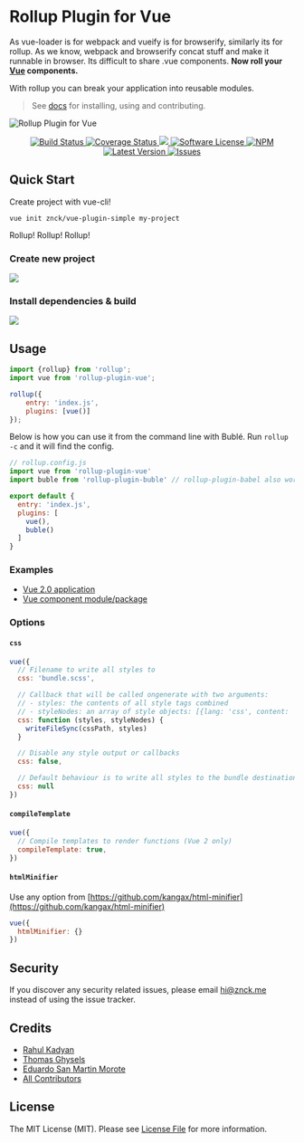 # Rollup Plugin for Vue
As vue-loader is for webpack and vueify is for browserify, similarly its for rollup. As we know, webpack and browserify concat stuff and make it runnable in browser. Its difficult to share .vue components. **Now roll your [Vue](http://vuejs.org/) components.**

With rollup you can break your application into reusable modules.

>  See [docs](http://znck.me/rollup-plugin-vue) for installing, using and contributing.

![Rollup Plugin for Vue](http://znck.me/rollup-plugin-vue/assets/images/cover.png)

<p align="center">
  <a href="https://circleci.com/gh/znck/rollup-plugin-vue">
    <img src="https://circleci.com/gh/znck/rollup-plugin-vue.svg?style=svg" alt="Build Status" />
  </a>
  <a href="https://coveralls.io/github/znck/rollup-plugin-vue?branch=master">
    <img src="https://coveralls.io/repos/github/znck/rollup-plugin-vue/badge.svg?branch=master&style=flat-square" alt="Coverage Status" />
  </a>
  <a href="https://www.codacy.com/app/znck/rollup-plugin-vue">
    <img src="https://api.codacy.com/project/badge/grade/e3402df0135240c29a1d25bab93932a0"/>
  </a>
  <a href="LICENSE">
    <img src="https://img.shields.io/badge/license-MIT-brightgreen.svg?style=flat-square" alt="Software License" />
  </a>
  <a href="https://npmjs.org/package/rollup-plugin-vue">
    <img src="https://img.shields.io/npm/v/rollup-plugin-vue.svg?style=flat-square" alt="NPM" />
  </a>
  <a href="https://github.com/znck/rollup-plugin-vue/releases">
    <img src="https://img.shields.io/github/release/znck/rollup-plugin-vue.svg?style=flat-square" alt="Latest Version" />
  </a>

  <a href="https://github.com/znck/rollup-plugin-vue/issues">
    <img src="https://img.shields.io/github/issues/znck/rollup-plugin-vue.svg?style=flat-square" alt="Issues" />
  </a>
</p>

## Quick Start

Create project with vue-cli!

```
vue init znck/vue-plugin-simple my-project
```

Rollup! Rollup! Rollup!

### Create new project
![](http://znck.me/rollup-plugin-vue/assets/images/create.gif)

### Install dependencies & build
![](http://znck.me/rollup-plugin-vue/assets/images/build.gif)


## Usage

```js
import {rollup} from 'rollup';
import vue from 'rollup-plugin-vue';

rollup({
	entry: 'index.js',
	plugins: [vue()]
});
```

Below is how you can use it from the command line with Bublé.
Run `rollup -c` and it will find the config.

```js
// rollup.config.js
import vue from 'rollup-plugin-vue'
import buble from 'rollup-plugin-buble' // rollup-plugin-babel also works

export default {
  entry: 'index.js',
  plugins: [
    vue(),
    buble()
  ]
}
```

### Examples

- [Vue 2.0 application](https://gist.github.com/znck/4ae3a705bccba0a3feecfa7b5f3da1ea)
- [Vue component module/package](https://gist.github.com/znck/140d5e9deabfa41f2e935d053a59f23e)

### Options

#### `css`

```js
vue({
  // Filename to write all styles to
  css: 'bundle.scss',

  // Callback that will be called ongenerate with two arguments:
  // - styles: the contents of all style tags combined
  // - styleNodes: an array of style objects: [{lang: 'css', content: 'body { color: green }'}]
  css: function (styles, styleNodes) {
    writeFileSync(cssPath, styles)
  }

  // Disable any style output or callbacks
  css: false,

  // Default behaviour is to write all styles to the bundle destination where .js is replaced by .css
  css: null
})
```

#### `compileTemplate`

```js
vue({
  // Compile templates to render functions (Vue 2 only)
  compileTemplate: true,
})
```

#### `htmlMinifier`

Use any option from [https://github.com/kangax/html-minifier](https://github.com/kangax/html-minifier)

```js
vue({
  htmlMinifier: {}
})
```

## Security

If you discover any security related issues, please email hi@znck.me instead of using the issue tracker.

## Credits

- [Rahul Kadyan](https://github.com/znck)
- [Thomas Ghysels](https://github.com/thgh)
- [Eduardo San Martin Morote](https://github.com/posva)
- [All Contributors][link-contributors]

## License

The MIT License (MIT). Please see [License File](LICENSE) for more information.

[link-contributors]: https://github.com/znck/rollup-plugin-vue/graphs/contributors
